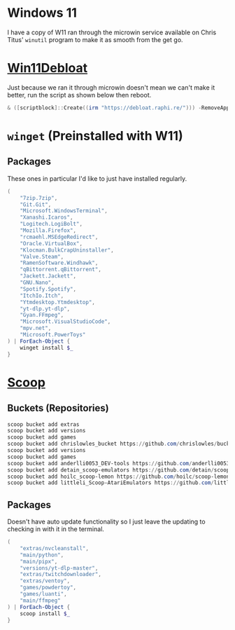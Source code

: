 # Windows 11
I have a copy of W11 ran through the microwin service available on Chris Titus' `winutil` program to make it as smooth from the get go.

# [Win11Debloat](https://github.com/Raphire/Win11Debloat)
Just because we ran it through microwin doesn't mean we can't make it better, run the script as shown below then reboot.
```powershell
& ([scriptblock]::Create((irm "https://debloat.raphi.re/"))) -RemoveApps -RemoveCommApps -RemoveW11Outlook -RemoveDevApps -RemoveGamingApps -DisableDVR -ClearStartAllUsers -DisableTelemetry -DisableSuggestions -DisableLockscreenTips -DisableBing -DisableCopilot -DisableRecall -RevertContextMenu -DisableMouseAcceleration -DisableStickyKeys -ShowHiddenFolders -ShowKnownFileExt -TaskbarAlignLeft -HideSearchTb -HideTaskview -HideChat -DisableWidgets -EnableEndTask -DisableStartRecommended -HideHome -ExplorerToThisPC
```

# `winget` (Preinstalled with W11)
## Packages
These ones in particular I'd like to just have installed regularly.
```powershell
(
	"7zip.7zip",
	"Git.Git",
	"Microsoft.WindowsTerminal",
	"Xanashi.Icaros",
	"Logitech.LogiBolt",
	"Mozilla.Firefox",
	"rcmaehl.MSEdgeRedirect",
	"Oracle.VirtualBox",
	"Klocman.BulkCrapUninstaller",
	"Valve.Steam",
	"RamenSoftware.Windhawk",
	"qBittorrent.qBittorrent",
	"Jackett.Jackett",
	"GNU.Nano",
	"Spotify.Spotify",
	"ItchIo.Itch",
	"Ytmdesktop.Ytmdesktop",
	"yt-dlp.yt-dlp",
	"Gyan.FFmpeg",
	"Microsoft.VisualStudioCode",
	"mpv.net",
	"Microsoft.PowerToys"
) | ForEach-Object {
	winget install $_
}
```

# [Scoop](https://scoop.sh/)
## Buckets (Repositories)
```powershell
scoop bucket add extras
scoop bucket add versions
scoop bucket add games
scoop bucket add chrislowles_bucket https://github.com/chrislowles/bucket
scoop bucket add versions
scoop bucket add games
scoop bucket add anderlli0053_DEV-tools https://github.com/anderlli0053/DEV-tools
scoop bucket add detain_scoop-emulators https://github.com/detain/scoop-emulators
scoop bucket add hoilc_scoop-lemon https://github.com/hoilc/scoop-lemon
scoop bucket add littleli_Scoop-AtariEmulators https://github.com/littleli/Scoop-AtariEmulators
```
## Packages
Doesn't have auto update functionality so I just leave the updating to checking in with it in the terminal.
```powershell
(
	"extras/nvcleanstall",
	"main/python",
	"main/pipx",
	"versions/yt-dlp-master",
	"extras/twitchdownloader",
	"extras/ventoy",
	"games/powdertoy",
	"games/luanti",
	"main/ffmpeg"
) | ForEach-Object {
	scoop install $_
}
```